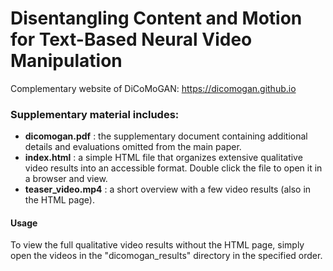 # Disentangling Content and Motion for Text-Based Neural Video Manipulation
Complementary website of DiCoMoGAN: https://dicomogan.github.io

### Supplementary material includes:
- **dicomogan.pdf** : the supplementary document containing additional details and evaluations omitted from the main paper.
- **index.html** : a simple HTML file that organizes extensive qualitative video results into an accessible format. Double click the file to open it in a browser and view.
- **teaser_video.mp4** : a short overview with a few video results (also in the HTML page).

#### Usage
To view the full qualitative video results without the HTML page, simply open the videos in the "dicomogan_results" directory in the specified order.
